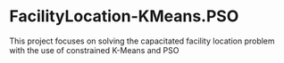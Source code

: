 # FacilityLocation-KMeans.PSO
This project focuses on solving the capacitated facility location problem with the use of constrained K-Means and PSO
